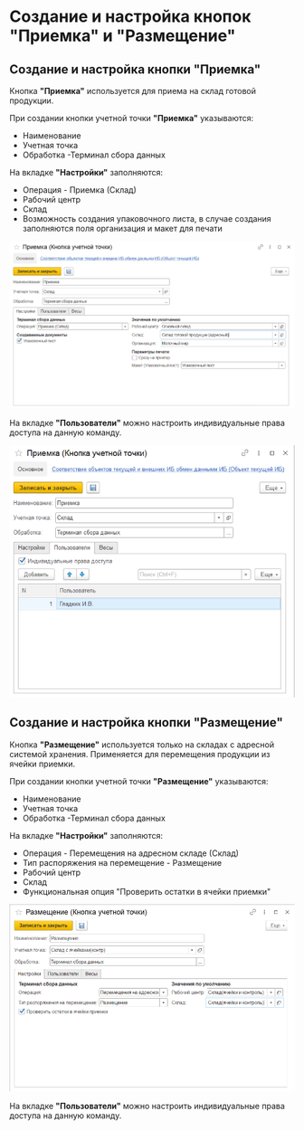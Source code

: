 # Создание и настройка кнопок "Приемка" и "Размещение" 

<h2> Создание и настройка кнопки "Приемка" </h2>

Кнопка **"Приемка"** используется для приема на склад готовой продукции.

При создании кнопки учетной точки **"Приемка"** указываются:

- Наименование
- Учетная точка
- Обработка -Терминал сбора данных

На вкладке **"Настройки"** заполняются:

- Операция - Приемка (Склад)
- Рабочий центр
- Склад
- Возможность создания упаковочного листа, в случае создания заполняются поля организация и макет для печати
  

![1](NastroikaKnopkiPriemka.assets/1.png)

На вкладке **"Пользователи"** можно настроить индивидуальные права доступа на данную команду.

![2](NastroikaKnopkiPriemka.assets/2.png)

<h2> Создание и настройка кнопки "Размещение" </h2>

Кнопка **"Размещение"** используется только на складах с адресной системой хранения. Применяется для перемещения продукции из ячейки приемки.

При создании кнопки учетной точки **"Размещение"** указываются:

- Наименование
- Учетная точка
- Обработка -Терминал сбора данных

На вкладке **"Настройки"** заполняются:

- Операция - Перемещения на адресном складе (Склад)
- Тип распоряжения на перемещение - Размещение
- Рабочий центр
- Склад
- Функциональная опция "Проверить остатки в ячейки приемки"

![3](NastroikaKnopkiPriemka.assets/3.png)

На вкладке **"Пользователи"** можно настроить индивидуальные права доступа на данную команду.